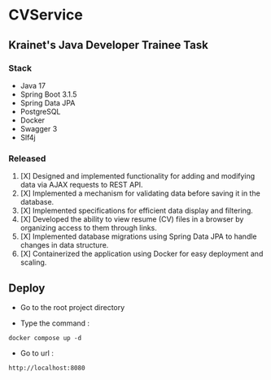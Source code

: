 # CVService

## Krainet's Java Developer Trainee Task

### Stack

* Java 17
* Spring Boot 3.1.5
* Spring Data JPA
* PostgreSQL
* Docker
* Swagger 3
* Slf4j

### Released 


1. [X] Designed and implemented functionality for adding and modifying data via AJAX requests to REST API.
2. [X] Implemented a mechanism for validating data before saving it in the database.
3. [X] Implemented specifications for efficient data display and filtering.
4. [X] Developed the ability to view resume (CV) files in a browser by organizing access to them through links.
5. [X] Implemented database migrations using Spring Data JPA to handle changes in data structure.
6. [X] Containerized the application using Docker for easy deployment and scaling.


## Deploy
 
* Go to the root project directory 

* Type the command :

`docker compose up -d` 

* Go to url : 

`http://localhost:8080`

